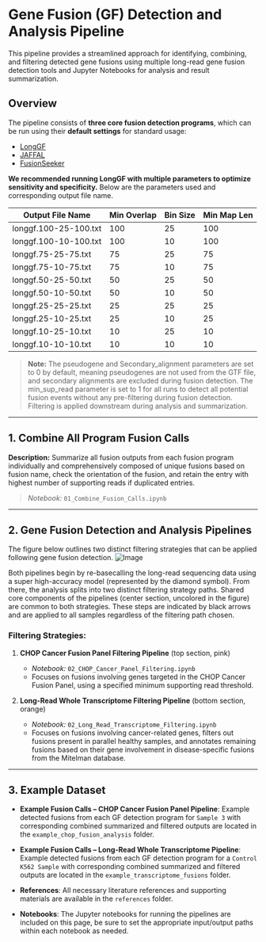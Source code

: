 # Gene Fusion (GF) Detection and Analysis Pipeline

This pipeline provides a streamlined approach for identifying, combining, and filtering detected gene fusions using multiple long-read gene fusion detection tools and Jupyter Notebooks for analysis and result summarization.

## Overview

The pipeline consists of **three core fusion detection programs**, which can be run using their **default settings** for standard usage:

- [LongGF](https://github.com/WGLab/LongGF)  
- [JAFFAL](https://github.com/Oshlack/JAFFA/wiki)  
- [FusionSeeker](https://github.com/Maggi-Chen/FusionSeeker)

**We recommended running LongGF with multiple parameters to optimize sensitivity and specificity.** Below are the parameters used and corresponding output file name. 

| Output File Name          | Min Overlap | Bin Size | Min Map Len | 
|---------------------------|-------------|----------|-------------|
| longgf.100-25-100.txt     | 100         | 25       | 100         |
| longgf.100-10-100.txt     | 100         | 10       | 100         |
| longgf.75-25-75.txt       | 75          | 25       | 75          | 
| longgf.75-10-75.txt       | 75          | 10       | 75          | 
| longgf.50-25-50.txt       | 50          | 25       | 50          | 
| longgf.50-10-50.txt       | 50          | 10       | 50          | 
| longgf.25-25-25.txt       | 25          | 25       | 25          | 
| longgf.25-10-25.txt       | 25          | 10       | 25          | 
| longgf.10-25-10.txt       | 10          | 25       | 10          | 
| longgf.10-10-10.txt       | 10          | 10       | 10          | 

> **Note:**
> The pseudogene and Secondary_alignment parameters are set to 0 by default, meaning pseudogenes are not used from the GTF file, and secondary alignments are excluded during fusion detection.
> The min_sup_read parameter is set to 1 for all runs to detect all potential fusion events without any pre-filtering during fusion detection. Filtering is applied downstream during analysis and summarization.


---


## 1. **Combine All Program Fusion Calls**  

**Description:**
Summarize all fusion outputs from each fusion program individually and comprehensively composed of unique fusions based on fusion name, check the orientation of the fusion, and retain the entry with highest number of supporting reads if duplicated entries. 
> *Notebook:* `01_Combine_Fusion_Calls.ipynb`  



---



## 2. **Gene Fusion Detection and Analysis Pipelines**

The figure below outlines two distinct filtering strategies that can be applied following gene fusion detection.
![Image](https://github.com/user-attachments/assets/d5d6c620-43ae-4e6e-987f-14facbff0a19)

Both pipelines begin by re-basecalling the long-read sequencing data using a super high-accuracy model (represented by the diamond symbol). From there, the analysis splits into two distinct filtering strategy paths. 
Shared core components of the pipelines (center section, uncolored in the figure) are common to both strategies. These steps are indicated by black arrows and are applied to all samples regardless of the filtering path chosen.


### Filtering Strategies:

1. **CHOP Cancer Fusion Panel Filtering Pipeline** (top section, pink)
   - *Notebook:* `02_CHOP_Cancer_Panel_Filtering.ipynb`  
   - Focuses on fusions involving genes targeted in the CHOP Cancer Fusion Panel, using a specified minimum supporting read threshold. 

2. **Long-Read Whole Transcriptome Filtering Pipeline** (bottom section, orange)
   - *Notebook:* `02_Long_Read_Transcriptome_Filtering.ipynb`
   - Focuses on fusions involving cancer-related genes, filters out fusions present in parallel healthy samples, and annotates remaining fusions based on their gene involvement in disease-specific fusions from the Mitelman database. 

---


## 3. **Example Dataset**
- **Example Fusion Calls – CHOP Cancer Fusion Panel Pipeline**: Example detected fusions from each GF detection program for `Sample 3` with corresponding combined summarized and filtered outputs are located in the `example_chop_fusion_analysis` folder. 

- **Example Fusion Calls – Long-Read Whole Transcriptome Pipeline**: Example detected fusions from each GF detection program for a `Control K562 Sample` with corresponding combined summarized and filtered outputs are located in the `example_transcriptome_fusions` folder. 

- **References**: All necessary literature references and supporting materials are available in the `references` folder.

- **Notebooks**: The Jupyter notebooks for running the pipelines are included on this page, be sure to set the appropriate input/output paths within each notebook as needed.









